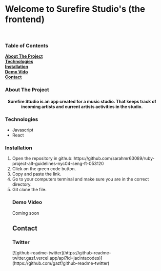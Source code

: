 <h1>Welcome to Surefire Studio's (the frontend) </h1>
<br>


<!-- TABLE OF CONTENTS -->

 ### Table of Contents

 **[About The Project](#about-the-project)**<br> 
 **[Technologies](#technologies)**<br>
 **[Installation](#installation)**<br>
 **[Demo Vido](#demo)**<br>
 **[Contact](#contact)**<br>
     
 ### About The Project 
 <h4 align="center"> Surefire Studio is an app created for a music studio. That keeps track of incoming artists and current artists activities in the studio. </h4>
 
### Technologies
<ul>
 <li>Javascript</li>
 <li> React</li>
</ul>


### Installation
<ol>
<li>Open the repository in github: https://github.com/sarahmr63089/ruby-project-alt-guidelines-nyc04-seng-ft-053120 </li>
 <li>Click on the green code button. </li>
 <li>Copy and paste the link. </li>
 <li>Go to your computers terminal and make sure you are in the correct directory. </li>
 <li>Git clone the file.</li>
</ul>
 
 ### Demo Video
  Coming soon
 
 ## Contact 
 <h3>Twitter</h3>
[![github-readme-twitter](https://github-readme-twitter.gazf.vercel.app/api?id=jacintacodes)](https://github.com/gazf/github-readme-twitter)
 

 
